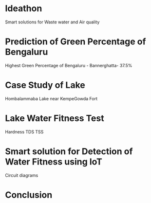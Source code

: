 # Ideathon
Smart solutions for Waste water and Air quality
# Prediction of Green Percentage of Bengaluru
 Highest Green Percentage of Bengaluru - Bannerghatta- 37.5%
# Case Study of Lake
Hombalammaba Lake near KempeGowda Fort
# Lake Water Fitness Test
Hardness
TDS
TSS
# Smart solution for Detection of Water Fitness using IoT
Circuit diagrams
# Conclusion

